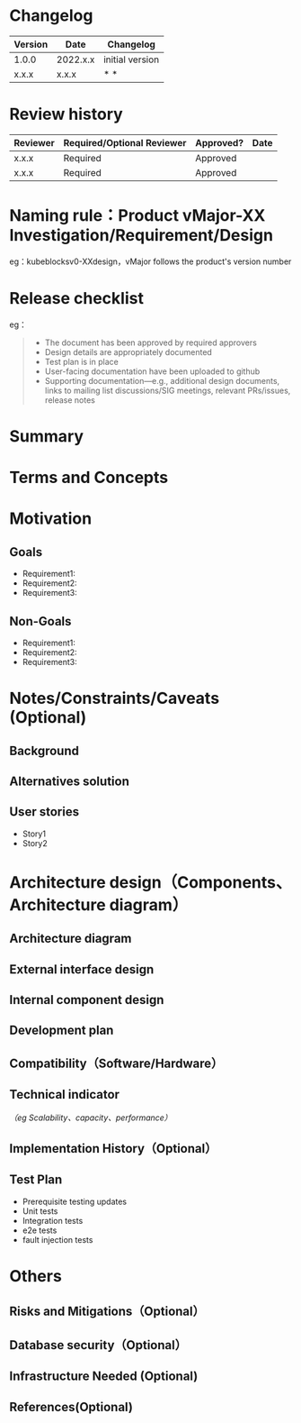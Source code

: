 
# Changelog
|  Version  | Date  | Changelog  |
|  ----  | ----  | ----|
| 1.0.0  | 2022.x.x | initial version |
| x.x.x  | x.x.x |* *|

# Review history
|  Reviewer | Required/Optional Reviewer | Approved?| Date
|  ----  | ----  | ----| ----|
| x.x.x  | Required | Approved | |
| x.x.x  | Required | Approved | | 
 

# Naming rule：Product vMajor-XX Investigation/Requirement/Design
eg：kubeblocksv0-XXdesign，vMajor follows the product's version number

# Release checklist
eg：
> - The document has been approved by required approvers
> - Design details are appropriately documented
> - Test plan is in place
> - User-facing documentation have been uploaded to github
> - Supporting documentation—e.g., additional design documents, links to mailing list discussions/SIG meetings, relevant PRs/issues, release notes
 
# Summary

# Terms and Concepts

# Motivation

## Goals
  - Requirement1:
  - Requirement2:
  - Requirement3:
## Non-Goals
  - Requirement1:
  - Requirement2:
  - Requirement3:
  
# Notes/Constraints/Caveats (Optional)
  
## Background
  
## Alternatives solution
  
## User stories
- Story1
- Story2
  

# Architecture design（Components、Architecture diagram）

## Architecture diagram

## External interface design

## Internal component design

## Development plan

## Compatibility（Software/Hardware）

## Technical indicator
*（eg Scalability、capacity、performance）*

## Implementation History（Optional）

## Test Plan
- Prerequisite testing updates
- Unit tests
- Integration tests
- e2e tests
- fault injection tests


# Others
## Risks and Mitigations（Optional）
## Database security（Optional）
## Infrastructure Needed (Optional)
## References(Optional)

